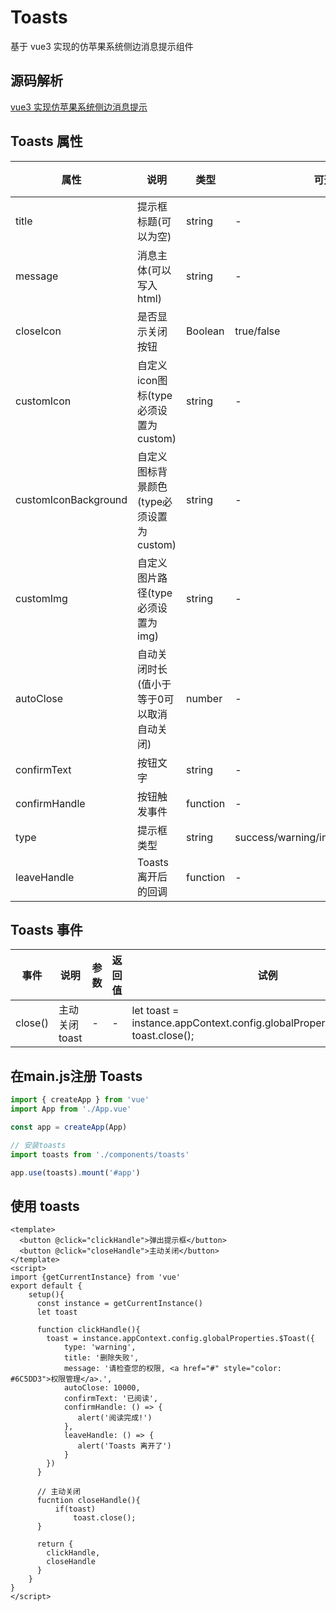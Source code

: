 # Toasts
基于 vue3 实现的仿苹果系统侧边消息提示组件

## 源码解析
[vue3 实现仿苹果系统侧边消息提示](https://juejin.cn/post/7042114791791394824)
 
## Toasts 属性
| 属性 | 说明 | 类型 | 可选值 | 默认值 |
| --- | --- | --- | --- | --- | 
|title|提示框标题(可以为空)|string|-|-|
|message|消息主体(可以写入html)|string|-|-|
|closeIcon|是否显示关闭按钮|Boolean|true/false|true|
|customIcon|自定义icon图标(type必须设置为custom)|string|-|-|
|customIconBackground|自定义图标背景颜色(type必须设置为custom)|string|-|-|
|customImg|自定义图片路径(type必须设置为img)|string|-|-|
|autoClose|自动关闭时长(值小于等于0可以取消自动关闭)|number|-|4500|
|confirmText|按钮文字|string|-|-|
|confirmHandle|按钮触发事件|function|-|-|
|type|提示框类型|string|success/warning/info/error/custom/img| - |
|leaveHandle|Toasts离开后的回调|function|-|-|

## Toasts 事件
| 事件 | 说明 | 参数 | 返回值 |试例|
| --- | --- | --- | --- | --- |
|close()|主动关闭toast|-|-|let toast = instance.appContext.config.globalProperties.$Toast({...}); <br/>toast.close();

## 在main.js注册 Toasts
```js
import { createApp } from 'vue'
import App from './App.vue'

const app = createApp(App)

// 安装toasts
import toasts from './components/toasts'

app.use(toasts).mount('#app')
```
## 使用 toasts
 ```vue
 <template>
   <button @click="clickHandle">弹出提示框</button>
   <button @click="closeHandle">主动关闭</button>
 </template>
 <script>
 import {getCurrentInstance} from 'vue'
 export default { 
     setup(){
       const instance = getCurrentInstance()
       let toast
       
       function clickHandle(){
         toast = instance.appContext.config.globalProperties.$Toast({
             type: 'warning',
             title: '删除失败',
             message: '请检查您的权限, <a href="#" style="color: #6C5DD3">权限管理</a>.',
             autoClose: 10000,
             confirmText: '已阅读',
             confirmHandle: () => {
                alert('阅读完成!')
             },
             leaveHandle: () => {
                alert('Toasts 离开了')
             }
         })
       }
       
       // 主动关闭
       fucntion closeHandle(){
           if(toast)
               toast.close();
       }
       
       return {
         clickHandle,
         closeHandle
       }
     }
 }
 </script>
 ```
